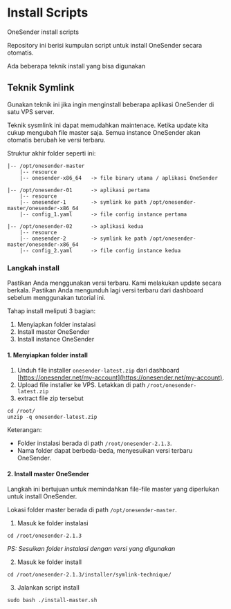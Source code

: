 # Install Scripts
OneSender install scripts

Repository ini berisi kumpulan script untuk install OneSender secara otomatis.

Ada beberapa teknik install yang bisa digunakan

## Teknik Symlink
Gunakan teknik ini jika ingin menginstall beberapa aplikasi OneSender di satu VPS server.

Teknik sysmlink ini dapat memudahkan maintenace. Ketika update kita cukup mengubah file master saja. Semua instance OneSender akan otomatis berubah ke versi terbaru.

Struktur akhir folder seperti ini:
```
|-- /opt/onesender-master
    |-- resource
    |-- onesender-x86_64   -> file binary utama / aplikasi OneSender

|-- /opt/onesender-01      -> aplikasi pertama
    |-- resource
    |-- onesender-1        -> symlink ke path /opt/onesender-master/onesender-x86_64
    |-- config_1.yaml      -> file config instance pertama

|-- /opt/onesender-02      -> aplikasi kedua
    |-- resource
    |-- onesender-2        -> symlink ke path /opt/onesender-master/onesender-x86_64
    |-- config_2.yaml      -> file config instance kedua
```

### Langkah install

Pastikan Anda menggunakan versi terbaru. Kami melakukan update secara berkala. Pastikan Anda mengunduh lagi versi terbaru dari dashboard sebelum  menggunakan tutorial ini.

Tahap install meliputi 3 bagian:
1. Menyiapkan folder instalasi
2. Install master OneSender
3. Install instance OneSender

#### 1. Menyiapkan folder install
1. Unduh file installer `onesender-latest.zip` dari dashboard [https://onesender.net/my-account](https://onesender.net/my-account). 
2. Upload file installer ke VPS. Letakkan di path `/root/onesender-latest.zip`
3. extract file zip tersebut 
```
cd /root/
unzip -q onesender-latest.zip
```
Keterangan:
- Folder instalasi berada di path `/root/onesender-2.1.3`.
- Nama folder dapat berbeda-beda, menyesuikan versi terbaru OneSender.

#### 2. Install master OneSender
Langkah ini bertujuan untuk memindahkan file-file master yang diperlukan untuk install OneSender.

Lokasi folder master berada di path `/opt/onesender-master`.

1. Masuk ke folder instalasi
```
cd /root/onesender-2.1.3
```
*PS: Sesuikan folder instalasi dengan versi yang digunakan*

2. Masuk ke folder install
```
cd /root/onesender-2.1.3/installer/symlink-technique/
```

3. Jalankan script install
``` 
sudo bash ./install-master.sh
```

